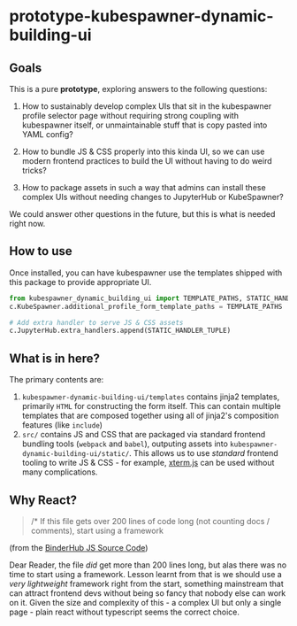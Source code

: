 # prototype-kubespawner-dynamic-building-ui

## Goals

This is a pure **prototype**, exploring answers to the following
questions:

1. How to sustainably develop complex UIs that sit in the kubespawner
   profile selector page without requiring strong coupling with kubespawner
   itself, or unmaintainable stuff that is copy pasted into YAML config?

2. How to bundle JS & CSS properly into this kinda UI, so we can use modern
   frontend practices to build the UI without having to do weird tricks?

3. How to package assets in such a way that admins can install these complex
   UIs without needing changes to JupyterHub or KubeSpawner?

We could answer other questions in the future, but this is what is needed
right now.

## How to use

Once installed, you can have kubespawner use the templates shipped
with this package to provide appropriate UI.

```python
from kubespawner_dynamic_building_ui import TEMPLATE_PATHS, STATIC_HANDLER_TUPLE
c.KubeSpawner.additional_profile_form_template_paths = TEMPLATE_PATHS

# Add extra handler to serve JS & CSS assets
c.JupyterHub.extra_handlers.append(STATIC_HANDLER_TUPLE)
```

## What is in here?

The primary contents are:

1. `kubespawner-dynamic-building-ui/templates` contains jinja2 templates, primarily
   `HTML` for constructing the form itself. This can contain multiple templates
   that are composed together using all of jinja2's composition features (like `include`)
2. `src/` contains JS and CSS that are packaged via standard frontend bundling
   tools (`webpack` and `babel`), outputing assets into `kubespawner-dynamic-building-ui/static/`.
   This allows us to use *standard* frontend tooling to write JS & CSS - for
   example, [xterm.js](http://xtermjs.org/) can be used without many complications.
   
## Why React?

> /* If this file gets over 200 lines of code long (not counting docs / comments), start using a framework

(from the [BinderHub JS Source Code](https://github.com/jupyterhub/binderhub/blob/036877ffdf0abfde7e84f3972c7d0478cf4f7cb2/binderhub/static/js/index.js#L1))

Dear Reader, the file *did* get more than 200 lines long, but alas there was no
time to start using a framework. Lesson learnt from that is we should use a
*very lightweight* framework right from the start, something mainstream that
can attract frontend devs without being so fancy that nobody else can work on
it. Given the size and complexity of this - a complex UI but only a single page -
plain react without typescript seems the correct choice.
